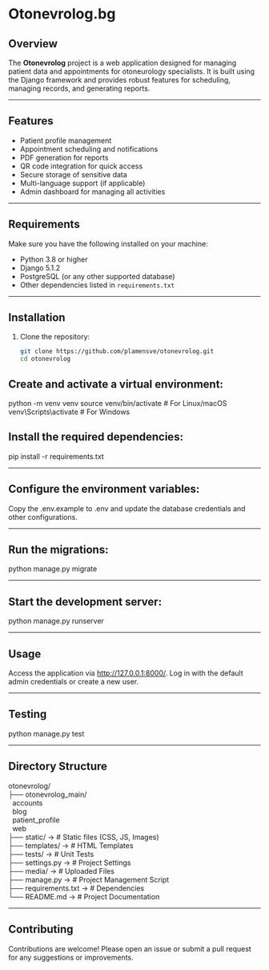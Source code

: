 # Otonevrolog.bg

## Overview

The **Otonevrolog** project is a web application designed for managing patient data and appointments for otoneurology specialists. It is built using the Django framework and provides robust features for scheduling, managing records, and generating reports.

---

## Features

- Patient profile management
- Appointment scheduling and notifications
- PDF generation for reports
- QR code integration for quick access
- Secure storage of sensitive data
- Multi-language support (if applicable)
- Admin dashboard for managing all activities

---

## Requirements

Make sure you have the following installed on your machine:

- Python 3.8 or higher
- Django 5.1.2
- PostgreSQL (or any other supported database)
- Other dependencies listed in `requirements.txt`

---

## Installation

1. Clone the repository:
   ```bash
   git clone https://github.com/plamensve/otonevrolog.git
   cd otonevrolog

## Create and activate a virtual environment:
python -m venv venv
source venv/bin/activate  # For Linux/macOS
venv\Scripts\activate     # For Windows

## Install the required dependencies:
pip install -r requirements.txt

---

## Configure the environment variables:
Copy the .env.example to .env and update the database credentials and other configurations.

---

## Run the migrations:
python manage.py migrate

---

## Start the development server:
python manage.py runserver

---

## Usage
Access the application via http://127.0.0.1:8000/.
Log in with the default admin credentials or create a new user.

---

## Testing
python manage.py test

---

## Directory Structure
otonevrolog/<br>
├── otonevrolog_main/<br>
&nbsp; accounts <br>
&nbsp; blog <br>
&nbsp; patient_profile <br>
&nbsp; web <br>
├── static/             ->  # Static files (CSS, JS, Images)<br>
├── templates/          ->  # HTML Templates<br>
├── tests/              ->  # Unit Tests<br>
├── settings.py         ->  # Project Settings<br>
├── media/                  ->  # Uploaded Files<br>
├── manage.py               ->  # Project Management Script<br>
├── requirements.txt        ->  # Dependencies<br>
└── README.md               ->  # Project Documentation<br>

---

## Contributing
Contributions are welcome! Please open an issue or submit a pull request for any suggestions or improvements.



